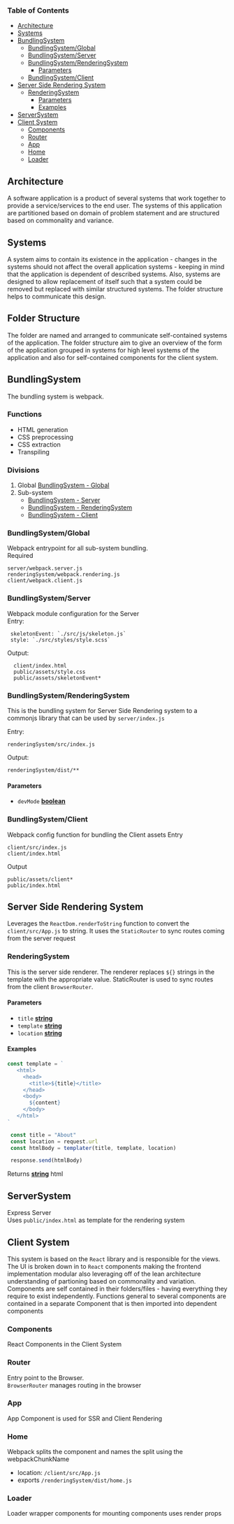 <!-- Generated by documentation.js. Update this documentation by updating the source code. -->

### Table of Contents

-   [Architecture][1]
-   [Systems][2]
-   [BundlingSystem][3]
    -   [BundlingSystem/Global][4]
    -   [BundlingSystem/Server][5]
    -   [BundlingSystem/RenderingSystem][6]
        -   [Parameters][7]
    -   [BundlingSystem/Client][8]
-   [Server Side Rendering System][9]
    -   [RenderingSystem][10]
        -   [Parameters][11]
        -   [Examples][12]
-   [ServerSystem][13]
-   [Client System][14]
    -   [Components][15]
    -   [Router][16]
    -   [App][17]
    -   [Home][18]
    -   [Loader][19]

## Architecture

A software application is a product of several systems that work together to provide a service/services to the end user. The systems of this application are partitioned based on domain of problem statement and are structured based on commonality and variance.


## Systems

A system aims to contain its existence in the application - changes in the systems should not affect the overall application systems - keeping in mind that the application is dependent of described systems. Also, systems are designed to allow replacement of itself such that a system could be removed but replaced with similar structured systems. The folder structure helps to communicate this design.

## Folder Structure

The folder are named and arranged to communicate self-contained systems of the application. The folder structure aim to give an overview of the form of the application grouped in systems for high level systems of the application and also for self-contained components for the client system.


## BundlingSystem

The bundling system is webpack.

### Functions

-   HTML generation
-   CSS preprocessing
-   CSS extraction
-   Transpiling

### Divisions

1.  Global
    [BundlingSystem - Global][20]
2.  Sub-system
    -   [BundlingSystem - Server][21]
    -   [BundlingSystem - RenderingSystem][22]
    -   [BundlingSystem - Client][23]


### BundlingSystem/Global

Webpack entrypoint for all sub-system bundling. <br />
Required

    server/webpack.server.js
    renderingSystem/webpack.rendering.js
    client/webpack.client.js

### BundlingSystem/Server

Webpack module configuration for the Server <br />
Entry:

     skeletonEvent: `./src/js/skeleton.js`
     style: `./src/styles/style.scss`

Output:

      client/index.html
      public/assets/style.css
      public/assets/skeletonEvent*

### BundlingSystem/RenderingSystem

This is the bundling system for Server Side Rendering system to a commonjs library that can be used by `server/index.js`

Entry:

    renderingSystem/src/index.js

Output:

    renderingSystem/dist/**

#### Parameters

-   `devMode` **[boolean][24]** 

### BundlingSystem/Client

Webpack config function for bundling the Client assets
Entry

    client/src/index.js
    client/index.html

Output

    public/assets/client*
    public/index.html

## Server Side Rendering System

Leverages the `ReactDom.renderToString` function to convert the `client/src/App.js` to string. It uses the `StaticRouter` to sync routes coming from the server request


### RenderingSystem

This is the server side renderer. The renderer replaces `${}` strings in the template with the appropriate value. StaticRouter is used to sync routes from the client `BrowserRouter`.

#### Parameters

-   `title` **[string][25]** 
-   `template` **[string][25]** 
-   `location` **[string][25]** 

#### Examples

```javascript
const template = `
   <html>
     <head>
       <title>${title}</title>
     </head>
     <body>
       ${content}
     </body>
   </html>
`

 const title = "About"
 const location = request.url
 const htmlBody = templater(title, template, location)

 response.send(htmlBody)
```

Returns **[string][25]** html

## ServerSystem

Express Server<br />
Uses `public/index.html` as template for the rendering system

## Client System

This system is based on the `React` library and is responsible for the views. The UI is broken down in to `React` components making the frontend implementation modular also leveraging off of the lean architecture understanding of partioning based on commonality and variation. Components are self contained in their folders/files - having everything they require to exist independently. Functions general to several components are contained in a separate Component that is then imported into dependent components


### Components

React Components in the Client System


### Router

Entry point to the Browser.<br />
`BrowserRouter` manages routing in the browser

### App

App Component is used for SSR and Client Rendering

### Home

Webpack splits the component and names the split using the webpackChunkName<br />

-   location: `/client/src/App.js`
-   exports `/renderingSystem/dist/home.js`

### Loader

Loader wrapper components for mounting components uses render props

[1]: #architecture

[2]: #systems

[3]: #bundlingsystem

[4]: #bundlingsystemglobal

[5]: #bundlingsystemserver

[6]: #bundlingsystemrenderingsystem

[7]: #parameters

[8]: #bundlingsystemclient

[9]: #server-side-rendering-system

[10]: #renderingsystem

[11]: #parameters-1

[12]: #examples

[13]: #serversystem

[14]: #client-system

[15]: #components

[16]: #router

[17]: #app

[18]: #home

[19]: #loader

[20]: #bundlingsystem/global

[21]: #bundlingsystem/server

[22]: #bundlingsystem/renderingsystem

[23]: #bundlingsystem/client

[24]: https://developer.mozilla.org/docs/Web/JavaScript/Reference/Global_Objects/Boolean

[25]: https://developer.mozilla.org/docs/Web/JavaScript/Reference/Global_Objects/String

